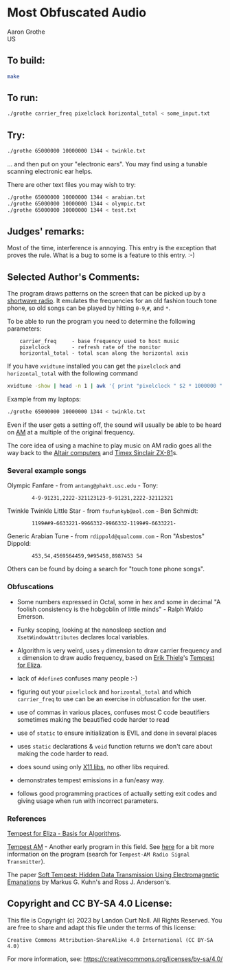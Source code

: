 # Most Obfuscated Audio

Aaron Grothe  
US

## To build:

```sh
make
```

## To run:

```sh
./grothe carrier_freq pixelclock horizontal_total < some_input.txt
```

## Try:

```sh
./grothe 65000000 10000000 1344 < twinkle.txt
```

... and then put on your "electronic ears".  You may find using
a tunable scanning electronic ear helps.

There are other text files you may wish to try:

```sh
./grothe 65000000 10000000 1344 < arabian.txt
./grothe 65000000 10000000 1344 < olympic.txt
./grothe 65000000 10000000 1344 < test.txt
```

## Judges' remarks:

Most of the time, interference is annoying.  This entry is the
exception that proves the rule.  What is a bug to some is a
feature to this entry.  :-)

## Selected Author's Comments:

The program draws patterns on the screen that can be picked up by a
[shortwave radio](https://en.wikipedia.org/wiki/Shortwave_radio).  It emulates
the frequencies for an old fashion touch tone phone, so old songs can be played
by hitting `0-9`,`#`, and `*`.

To be able to run the program you need to determine the following
parameters:

```
    carrier_freq     - base frequency used to host music
    pixelclock       - refresh rate of the monitor
    horizontal_total - total scan along the horizontal axis
```

If you have `xvidtune` installed you can get the `pixelclock` and
`horizontal_total` with the following command

```sh
xvidtune -show | head -n 1 | awk '{ print "pixelclock " $2 * 1000000 " horizontal_total = " $6 }'
```

Example from my laptops:

```sh
./grothe 65000000 10000000 1344 < twinkle.txt
```

Even if the user gets a setting off, the sound will usually be able to be
heard on [AM](https://en.wikipedia.org/wiki/AM_broadcasting) at a multiple of
the original frequency.

The core idea of using a machine to play music on AM radio goes all the
way back to the [Altair computers](https://en.wikipedia.org/wiki/Altair_8800)
and [Timex Sinclair ZX-81](https://en.wikipedia.org/wiki/ZX81)s.

### Several example songs

Olympic Fanfare - from `antang@phakt.usc.edu` - Tony:

```
        4-9-91231,2222-321123123-9-91231,2222-32112321
```

Twinkle Twinkle Little Star - from `fsufunkyb@aol.com` - Ben Schmidt:

```
        1199##9-6633221-9966332-9966332-1199#9-6633221-
```

Generic Arabian Tune - from `rdippold@qualcomm.com` - Ron "Asbestos" Dippold:

```
        453,54,4569564459,9#95458,8987453 54
```

Others can be found by doing a search for "touch tone phone songs".

### Obfuscations

- Some numbers expressed in Octal, some in hex and some in decimal
	"A foolish consistency is the hobgoblin of little minds" - Ralph Waldo
	Emerson.

- Funky scoping, looking at the nanosleep section and `XsetWindowAttributes`
declares local variables.
- Algorithm is very weird, uses `y` dimension to draw carrier frequency
  and `x` dimension to draw audio frequency, based on [Erik
  Thiele](http://www.erikyyy.de)'s
  [Tempest for Eliza](http://www.erikyyy.de/tempest/).
- lack of `#define`s confuses many people :-)
- figuring out your `pixelclock` and `horizontal_total` and which `carrier_freq`
  to use can be an exercise in obfuscation for the user.
- use of commas in various places, confuses most C code beautifiers
  sometimes making the beautified code harder to read
- use of `static` to ensure initialization is EVIL and done in several
  places
- uses `static` declarations & `void` function returns we don't care about
  making the code harder to read.
- does sound using only [X11 libs](https://en.wikipedia.org/wiki/Xlib), no other
libs required.
- demonstrates tempest emissions in a fun/easy way.
- follows good programming practices of actually setting exit codes and giving
usage when run with incorrect parameters.

### References

[Tempest for Eliza - Basis for Algorithms](http://www.erikyyy.de/tempest/).

[Tempest
AM](https://web.archive.org/web/20070612152538if_/http://silcnet.org/priikone/programs/tempest-AM-1.0.tar.gz)
\- Another early program in this field. See
[here](https://web.archive.org/web/20070612152538/http://silcnet.org/priikone/programs.php?lang=en)
for a bit more information on the program (search for `Tempest-AM Radio Signal
Transmitter`).

The paper 
[Soft Tempest: Hidden Data Transmission Using Electromagnetic
Emanations](https://www.cl.cam.ac.uk/~mgk25/ih98-tempest.pdf) by Markus G.
Kuhn's and Ross J. Anderson's.


## Copyright and CC BY-SA 4.0 License:

This file is Copyright (c) 2023 by Landon Curt Noll.  All Rights Reserved.
You are free to share and adapt this file under the terms of this license:

    Creative Commons Attribution-ShareAlike 4.0 International (CC BY-SA 4.0)

For more information, see: https://creativecommons.org/licenses/by-sa/4.0/
